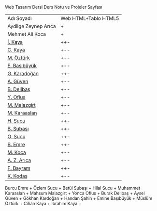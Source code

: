 Web Tasarım Dersi Ders Notu ve Projeler Sayfası
<table>
  <tr><td>Adı Soyadı   </td> <td>Web HTML+Tablo HTML5</td></tr>

<tr><td>Aydilge Zeynep Arıca</td><td>+</td></tr>
<tr><td>Mehmet Ali Koca</td><td> +</td></tr>
<tr><td><a href=https://ibrahim4913.wordpress.com>İ. Kaya</a></td><td>++-</td></tr>
<tr><td><a href=https://cihankayablog.wordpress.com>C. Kaya</a></td><td>+--</td></tr>
<tr><td><a href=https://muslum63.wordpress.com>M. Öztürk</a></td><td>+--</td></tr>
<tr><td><a href=https://emine44.wordpress.com>E. Başıbüyük</a></td><td>+--</td></tr>
<tr><td><a href=https://gokhankaradogan.wordpress.com/>G. Karadoğan</a></td><td>++-</td></tr>
<tr><td><a href=https://guvenayakkabiblog.wordpress.com/>A. Güven</a></td><td>+--</td></tr>
<tr><td><a href=https://burak1344.wordpress.com>B. Delibaş</a></td><td>+--</td></tr>
<tr><td><a href=https://httpegitim.wordpress.com>Y. Oflus</a></td><td>+--</td></tr>
<tr><td><a href=https://mahsummalazgirt.wordpress.com>M. Malazgirt</a></td><td>+--</td></tr>
<tr><td><a href=https://karaaslanim.wordpress.com>M. Karaaslan</a></td><td>+--</td></tr>
<tr><td><a href=https://itechnotrain.wordpress.com>H. Sucu</a></td><td>++-</td></tr>
<tr><td><a href=https://boteogretmeni.wordpress.com>B. Subaşı</a></td><td>++-</td></tr>
<tr><td><a href=https://technoeduweb.wordpress.com/blog>Ö. Sucu</a></td><td>++-</td></tr>
<tr><td><a href=https://bilisimtakip.wordpress.com>B. Emre</a></td><td>++-</td></tr>
<tr><td><a href=https://mehmetalikoca.wordpress.com>M. Koca</a></td><td>+--</td></tr>
<tr><td><a href=https://7eylul2017.wordpress.com>A. Z. Arıca</a></td><td>+--</td></tr>
<tr><td><a href=https://kayisifidanim.wordpress.com>F. Bayram</a></td><td>++-</td></tr>
<tr><td><a href=https://kako1245.wordpress.com>K. Kodaş</a></td><td>+--</td></tr>


</table>
Burcu Emre +
Özlem Sucu +
Betül Subaşı +
Hilal Sucu +
Muhammet Karaaslan +
Mahsum Malazgirt +
Yonca Oflus +
Burak Delibaş +
Aysel Güven +
Gökhan Kardoğan +
Handan Şahin +
Emine Başıbüyük +
Müslüm Öztürk +
Cihan Kaya +
İbrahim Kaya +

